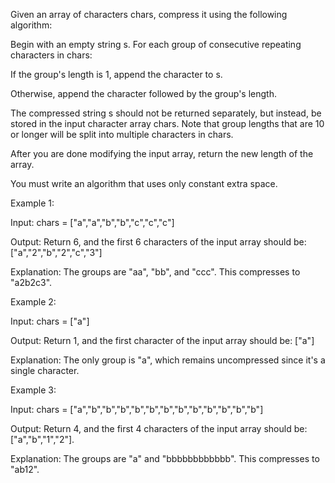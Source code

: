 Given an array of characters chars, compress it using the following algorithm:


Begin with an empty string s. For each group of consecutive repeating characters in chars:


If the group's length is 1, append the character to s.

Otherwise, append the character followed by the group's length.

The compressed string s should not be returned separately, but instead, be stored in the input character array chars. Note that group lengths that are 10 or longer will be split into multiple characters in chars.


After you are done modifying the input array, return the new length of the array.


You must write an algorithm that uses only constant extra space.

 


Example 1:


Input: chars = ["a","a","b","b","c","c","c"]

Output: Return 6, and the first 6 characters of the input array should be: ["a","2","b","2","c","3"]

Explanation: The groups are "aa", "bb", and "ccc". This compresses to "a2b2c3".

Example 2:


Input: chars = ["a"]

Output: Return 1, and the first character of the input array should be: ["a"]

Explanation: The only group is "a", which remains uncompressed since it's a single character.

Example 3:


Input: chars = ["a","b","b","b","b","b","b","b","b","b","b","b","b"]

Output: Return 4, and the first 4 characters of the input array should be: ["a","b","1","2"].

Explanation: The groups are "a" and "bbbbbbbbbbbb". This compresses to "ab12".
